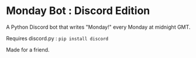 # Monday Bot : Discord Edition
A Python Discord bot that writes "Monday!" every Monday at midnight GMT.

Requires discord.py : ```pip install discord```

Made for a friend.
